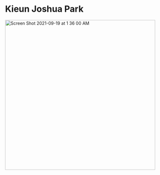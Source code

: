 # Kieun Joshua Park

<img width="489" alt="Screen Shot 2021-09-19 at 1 36 00 AM" src="https://user-images.githubusercontent.com/39738378/133916690-bf6e1a13-ac87-4f62-a84c-0c507a654fb9.png">
